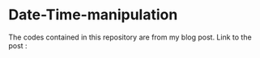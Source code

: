 # Date-Time-manipulation
The codes contained in this repository are from my blog post. Link to the post :
